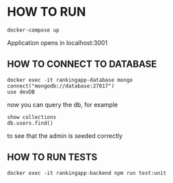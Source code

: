 # HOW TO RUN

```
docker-compose up
```

Application opens in localhost:3001

## HOW TO CONNECT TO DATABASE

````
docker exec -it rankingapp-database mongo
connect("mongodb://database:27017")
use devDB
````

now you can query the db, for example

```
show collections
db.users.find()
```

to see that the admin is seeded correctly


## HOW TO RUN TESTS

```
docker exec -it rankingapp-backend npm run test:unit
```
